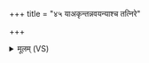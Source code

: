 +++
title = "४५ याअकृन्तन्नवयन्याश्च तत्निरे"

+++
<details><summary>मूलम् (VS)</summary>

याअकृ॑न्त॒न्नव॑य॒न्याश्च॑ तत्नि॒रे या दे॒वीरन्ताँ॑ अ॒भितोऽद॑दन्त। तास्त्वा॑ज॒रसे॒ सं व्य॑य॒न्त्वायु॑ष्मती॒दं परि॑ धत्स्व॒ वासः॑ ॥
</details>